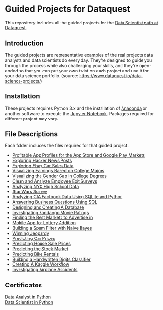 # Guided Projects for Dataquest
This repository includes all the guided projects for the [Data Scientist path at Dataquest](https://www.dataquest.io/path/data-scientist/).

## Introduction
The guided projects are representative examples of the real projects data analysts and data scientists do every day. They're designed to guide you through the process while also challenging your skills, and they're open-ended so that you can put your own twist on each project and use it for your data science portfolio. (source: https://www.dataquest.io/data-science-projects/)

## Installation
These projects requires Python 3.x and the installation of [Anaconda](https://www.anaconda.com/) or another software to execute the [Jupyter Notebook](https://jupyter.org/). Packages required for different project may vary.

## File Descriptions
Each folder includes the files required for that guided project.
* [Profitable App Profiles for the App Store and Google Play Markets](https://github.com/chziha/Guided-Projects-Dataquest/tree/master/P01_Profitable_App_Profiles_for_App_and_Google_Play_Store)
*  [Exploring Hacker News Posts](https://github.com/chziha/Guided-Projects-Dataquest/tree/master/P02_%20Exploring_Hacker_News_Posts)
*  [Exploring Ebay Car Sales Data](https://github.com/chziha/Guided-Projects-Dataquest/tree/master/P03_Exploring_Ebay_Car_Sales_Data)
*  [Visualizing Earnings Based on College Majors](https://github.com/chziha/Guided-Projects-Dataquest/tree/master/P04_Visualizing_Earnings_Based_on_College_Majors)
*  [Visualizing the Gender Gap in College Degrees](https://github.com/chziha/Guided-Projects-Dataquest/tree/master/P05_Visualizing_the_Gender_Gap_in_College_Degrees)
*  [Clean and Analyze Employee Exit Surveys](https://github.com/chziha/Guided-Projects-Dataquest/tree/master/P06_Clean_and_Analyze_Employee_Exit_Surveys)
*  [Analyzing NYC High School Data](https://github.com/chziha/Guided-Projects-Dataquest/tree/master/P07_Analyzing_NYC_High_School_Data)
*  [Star Wars Survey](https://github.com/chziha/Guided-Projects-Dataquest/tree/master/P08_Star_Wars_Survey)
*  [Analyzing CIA Factbook Data Using SQLite and Python](https://github.com/chziha/Guided-Projects-Dataquest/tree/master/P09_Analyzing_CIA_Factbook_Data_Using_SQLite_and_Python)
*  [Answering Business Questions Using SQL](https://github.com/chziha/Guided-Projects-Dataquest/tree/master/P10_Answering_Business_Questions_Using_SQL)
*  [Designing and Creating A Database](https://github.com/chziha/Guided-Projects-Dataquest/tree/master/P11_Designing_and_Creating_a_Database)
*  [Investigating Fandango Movie Ratings](https://github.com/chziha/Guided-Projects-Dataquest/tree/master/P12_Investigating_Fandango_Movie_Ratings)
*  [Finding the Best Markets to Advertise in](https://github.com/chziha/Guided-Projects-Dataquest/tree/master/P13_Finding_the_Best_Markets_to_Advertise_in)
*  [Mobile App for Lottery Addition](https://github.com/chziha/Guided-Projects-Dataquest/tree/master/P14_Mobile_App_for_Lottery%20_Addiction)
*  [Building a Spam Filter with Naive Bayes](https://github.com/chziha/Guided-Projects-Dataquest/tree/master/P15_Building_a_Spam_Filter_with_Naive_Bayes)
*  [Winning Jeopardy](https://github.com/chziha/Guided-Projects-Dataquest/tree/master/P16_Winning_Jeopardy)
*  [Predicting Car Prices](https://github.com/chziha/Guided-Projects-Dataquest/tree/master/P17_Predicting_Car_Prices)
*  [Predicting House Sale Prices](https://github.com/chziha/Guided-Projects-Dataquest/tree/master/P18_Predicting_House_Sale_Prices)
*  [Predicting the Stock Market](https://github.com/chziha/Guided-Projects-Dataquest/tree/master/P19_Predicting_the_Stock_Market)
*  [Predicting Bike Rentals](https://github.com/chziha/Guided-Projects-Dataquest/tree/master/P20_Predicting_Bike_Rentals)
*  [Building a Handwritten Digits Classifier](https://github.com/chziha/Guided-Projects-Dataquest/tree/master/P21_Building_a_Handwritten_Digits_Classifier)
*  [Creating A Kaggle Workflow](https://github.com/chziha/Guided-Projects-Dataquest/tree/master/P22_Creating_a_Kaggle_Workflow)
*  [Investigating Airplane Accidents](https://github.com/chziha/Guided-Projects-Dataquest/tree/master/P23_Investigating_Airplane_Accidents)

## Certificates
[Data Analyst in Python](https://app.dataquest.io/view_cert/9RRL7CEP7MXROUVDGAET/)<br/>
[Data Scientist in Python](https://app.dataquest.io/view_cert/8AKAY8FBE073F8N27F4C/)
